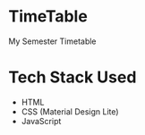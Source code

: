 # TimeTable

My Semester Timetable

# Tech Stack Used

- HTML
- CSS (Material Design Lite)
- JavaScript
